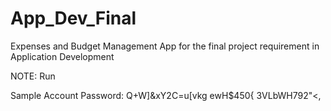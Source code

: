 # App_Dev_Final
Expenses and Budget Management App for the final project requirement in Application Development

NOTE:
  Run




Sample Account Password:
Q+W]&xY2C=u[vkg
ewH$450{
3VLbWH792"<,